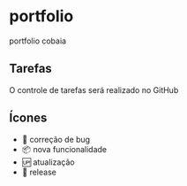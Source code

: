 # portfolio
portfolio cobaia


## Tarefas

O controle de tarefas será realizado no GitHub


## Ícones

* :mosquito: correção de bug
* :package: nova funcionalidade
* :up: atualização
* :checkered_flag: release

